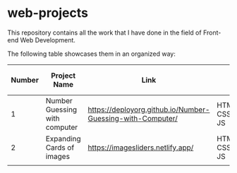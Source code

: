 # web-projects
This repository contains all the work that I have done in the field of Front-end Web Development.

The following table showcases them in an organized way: 



| Number  |Project Name   |Link   |  |   Tech Stack used |
|---|---|---|---|---|
| 1  |Number Guessing with computer   |https://deployorg.github.io/Number-Guessing-with-Computer/   |     HTML-CSS-JS |
|2   |Expanding Cards of images   | https://imagesliders.netlify.app/  |     HTML-CSS-JS |
|   |   |   |      |
